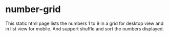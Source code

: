 # number-grid
This static html page lists the numbers 1 to 9 in a grid for desktop view and in list view for mobile. And support shuffle and sort the numbers displayed.